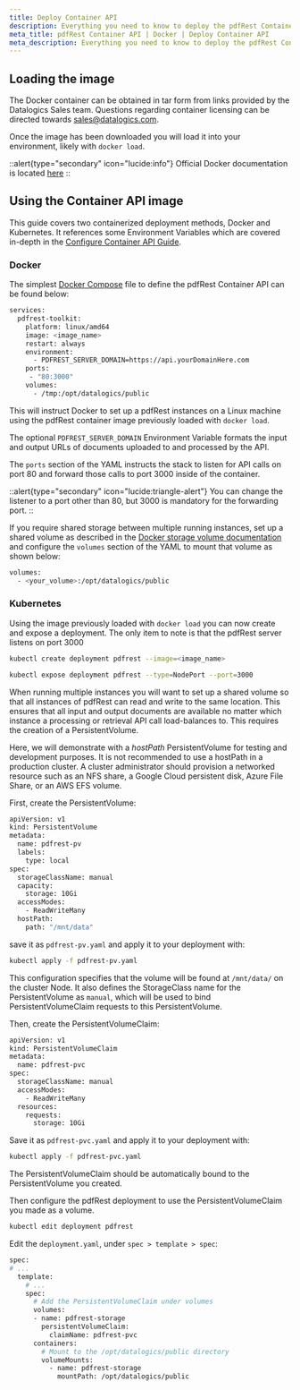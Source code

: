 ```yaml
---
title: Deploy Container API
description: Everything you need to know to deploy the pdfRest Container API with your Docker framework.
meta_title: pdfRest Container API | Docker | Deploy Container API
meta_description: Everything you need to know to deploy the pdfRest Container API with your Docker framework.
---
```


## Loading the image

The Docker container can be obtained in tar form from links provided by the Datalogics Sales team. Questions regarding container licensing can be directed towards sales@datalogics.com.

Once the image has been downloaded you will load it into your environment, likely with `docker load`.

::alert{type="secondary" icon="lucide:info"}
Official Docker documentation is located [here](https://docs.docker.com/reference/cli/docker/image/load/)
::


## Using the Container API image

This guide covers two containerized deployment methods, Docker and Kubernetes. It references some Environment Variables which are covered in-depth in the [Configure Container API Guide](/container-api-with-docker/configure-container-api/).

### Docker

The simplest [Docker Compose](https://docs.docker.com/get-started/workshop/08_using_compose/) file to define the pdfRest Container API can be found below:

```bash
services:
  pdfrest-toolkit:
    platform: linux/amd64
    image: <image_name>
    restart: always
    environment:
      - PDFREST_SERVER_DOMAIN=https://api.yourDomainHere.com
    ports:
     - "80:3000"
    volumes:
      - /tmp:/opt/datalogics/public
```

This will instruct Docker to set up a pdfRest instances on a Linux machine using the pdfRest container image previously loaded with `docker load`.

The optional `PDFREST_SERVER_DOMAIN` Environment Variable formats the input and output URLs of documents uploaded to and processed by the API.

The `ports` section of the YAML instructs the stack to listen for API calls on port 80 and forward those calls to port 3000 inside of the container.

::alert{type="secondary" icon="lucide:triangle-alert"}
You can change the listener to a port other than 80, but 3000 is mandatory for the forwarding port.
::

If you require shared storage between multiple running instances, set up a shared volume as described in the [Docker storage volume documentation](https://docs.docker.com/storage/volumes) and configure the `volumes` section of the YAML to mount that volume as shown below:

```bash
volumes:
  - <your_volume>:/opt/datalogics/public
```

### Kubernetes

Using the image previously loaded with `docker load` you can now create and expose a deployment. The only item to note is that the pdfRest server listens on port 3000

```bash
kubectl create deployment pdfrest --image=<image_name>
```

```bash
kubectl expose deployment pdfrest --type=NodePort --port=3000
```

When running multiple instances you will want to set up a shared volume so that all instances of pdfRest can read and write to the same location. This ensures that all input and output documents are available no matter which instance a processing or retrieval API call load-balances to. This requires the creation of a PersistentVolume.

Here, we will demonstrate with a _hostPath_ PersistentVolume for testing and development purposes. It is not recommended to use a hostPath in a production cluster. A cluster administrator should provision a networked resource such as an NFS share, a Google Cloud persistent disk, Azure File Share, or an AWS EFS volume.

First, create the PersistentVolume:

```bash
apiVersion: v1
kind: PersistentVolume
metadata:
  name: pdfrest-pv
  labels:
    type: local
spec:
  storageClassName: manual
  capacity:
    storage: 10Gi
  accessModes:
    - ReadWriteMany
  hostPath:
    path: "/mnt/data"
```

save it as `pdfrest-pv.yaml` and apply it to your deployment with:

```bash
kubectl apply -f pdfrest-pv.yaml
```

This configuration specifies that the volume will be found at `/mnt/data/` on the cluster Node. It also defines the StorageClass name for the PersistentVolume as `manual`, which will be used to bind PersistentVolumeClaim requests to this PersistentVolume.

Then, create the PersistentVolumeClaim:

```bash
apiVersion: v1
kind: PersistentVolumeClaim
metadata:
  name: pdfrest-pvc
spec:
  storageClassName: manual
  accessModes:
    - ReadWriteMany
  resources:
    requests:
      storage: 10Gi
```

Save it as `pdfrest-pvc.yaml` and apply it to your deployment with:

```bash
kubectl apply -f pdfrest-pvc.yaml
```

The PersistentVolumeClaim should be automatically bound to the PersistentVolume you created.

Then configure the pdfRest deployment to use the PersistentVolumeClaim you made as a volume.

```bash
kubectl edit deployment pdfrest
```

Edit the `deployment.yaml`, under `spec > template > spec`:

```bash
spec:
# ...
  template:
    # ...
    spec:
      # Add the PersistentVolumeClaim under volumes
      volumes:
      - name: pdfrest-storage
        persistentVolumeClaim:
          claimName: pdfrest-pvc
      containers:
        # Mount to the /opt/datalogics/public directory
        volumeMounts:
          - name: pdfrest-storage
            mountPath: /opt/datalogics/public
```

